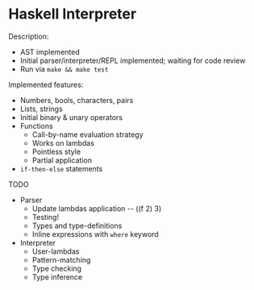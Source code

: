 # Haskell Interpreter


Description:
- AST implemented
- Initial parser/interpreter/REPL implemented; waiting for code review
- Run via `make && make test`


Implemented features:
- Numbers, bools, characters, pairs
- Lists, strings
- Initial binary & unary operators
- Functions
    - Call-by-name evaluation strategy
    - Works on lambdas
    - Pointless style 
    - Partial application
- `if-then-else` statements


TODO
- Parser
    - Update lambdas application -- ((f 2) 3)
    - Testing!
    - Types and type-definitions
    - Inline expressions with `where` keyword
- Interpreter
    - User-lambdas
    - Pattern-matching
    - Type checking
    - Type inference